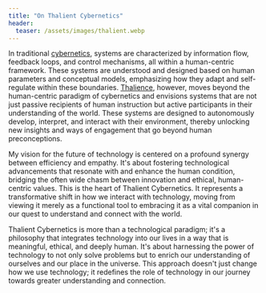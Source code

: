 ```yaml
---
title: "On Thalient Cybernetics"
header:
  teaser: /assets/images/thalient.webp
---
```


In traditional [cybernetics](https://en.wikipedia.org/wiki/Cybernetics:_Or_Control_and_Communication_in_the_Animal_and_the_Machine), systems are characterized by information flow, feedback loops, and control mechanisms, all within a human-centric framework. These systems are understood and designed based on human parameters and conceptual models, emphasizing how they adapt and self-regulate within these boundaries. [Thalience](https://www.kschroeder.com/my-books/ventus/thalience), however, moves beyond the human-centric paradigm of cybernetics and envisions systems that are not just passive recipients of human instruction but active participants in their understanding of the world. These systems are designed to autonomously develop, interpret, and interact with their environment, thereby unlocking new insights and ways of engagement that go beyond human preconceptions.

My vision for the future of technology is centered on a profound synergy between efficiency and empathy. It's about fostering technological advancements that resonate with and enhance the human condition, bridging the often wide chasm between innovation and ethical, human-centric values. This is the heart of Thalient Cybernetics. It represents a transformative shift in how we interact with technology, moving from viewing it merely as a functional tool to embracing it as a vital companion in our quest to understand and connect with the world.

Thalient Cybernetics is more than a technological paradigm; it's a philosophy that integrates technology into our lives in a way that is meaningful, ethical, and deeply human. It's about harnessing the power of technology to not only solve problems but to enrich our understanding of ourselves and our place in the universe. This approach doesn't just change how we use technology; it redefines the role of technology in our journey towards greater understanding and connection.
